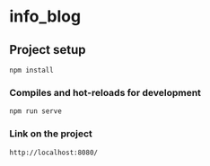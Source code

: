 # info_blog

## Project setup
```
npm install
```

### Compiles and hot-reloads for development
```
npm run serve
```

### Link on the project 
```
http://localhost:8080/ 
```
